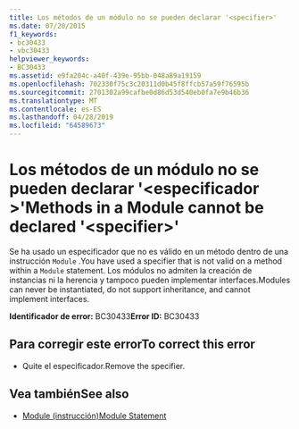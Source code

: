 ```yaml
---
title: Los métodos de un módulo no se pueden declarar '<specifier>'
ms.date: 07/20/2015
f1_keywords:
- bc30433
- vbc30433
helpviewer_keywords:
- BC30433
ms.assetid: e9fa204c-a40f-439e-95bb-048a89a19159
ms.openlocfilehash: 702330f75c3c20311d0b45f8ffcb57a59f76595b
ms.sourcegitcommit: 2701302a99cafbe0d86d53d540eb0fa7e9b46b36
ms.translationtype: MT
ms.contentlocale: es-ES
ms.lasthandoff: 04/28/2019
ms.locfileid: "64589673"
---
```

# <a name="methods-in-a-module-cannot-be-declared-specifier"></a><span data-ttu-id="90937-102">Los métodos de un módulo no se pueden declarar '\<especificador >'</span><span class="sxs-lookup"><span data-stu-id="90937-102">Methods in a Module cannot be declared '\<specifier>'</span></span>
<span data-ttu-id="90937-103">Se ha usado un especificador que no es válido en un método dentro de una instrucción `Module` .</span><span class="sxs-lookup"><span data-stu-id="90937-103">You have used a specifier that is not valid on a method within a `Module` statement.</span></span> <span data-ttu-id="90937-104">Los módulos no admiten la creación de instancias ni la herencia y tampoco pueden implementar interfaces.</span><span class="sxs-lookup"><span data-stu-id="90937-104">Modules can never be instantiated, do not support inheritance, and cannot implement interfaces.</span></span>  
  
 <span data-ttu-id="90937-105">**Identificador de error:** BC30433</span><span class="sxs-lookup"><span data-stu-id="90937-105">**Error ID:** BC30433</span></span>  
  
## <a name="to-correct-this-error"></a><span data-ttu-id="90937-106">Para corregir este error</span><span class="sxs-lookup"><span data-stu-id="90937-106">To correct this error</span></span>  
  
- <span data-ttu-id="90937-107">Quite el especificador.</span><span class="sxs-lookup"><span data-stu-id="90937-107">Remove the specifier.</span></span>  
  
## <a name="see-also"></a><span data-ttu-id="90937-108">Vea también</span><span class="sxs-lookup"><span data-stu-id="90937-108">See also</span></span>

- [<span data-ttu-id="90937-109">Module (instrucción)</span><span class="sxs-lookup"><span data-stu-id="90937-109">Module Statement</span></span>](../../visual-basic/language-reference/statements/module-statement.md)
